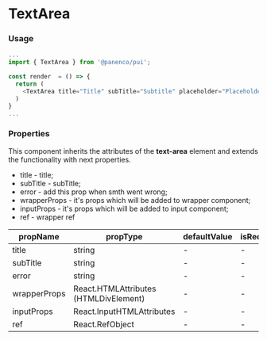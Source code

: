 # TextArea

### Usage

```js
...
import { TextArea } from '@panenco/pui';

const render  = () => {
  return (
    <TextArea title="Title" subTitle="Subtitle" placeholder="Placeholder" maxLength="10" />
  )
}
...
```

<!-- STORY -->

### Properties

This component inherits the attributes of the **text-area** element and extends the functionality with next properties.

- title - title;
- subTitle - subTitle;
- error - add this prop when smth went wrong;
- wrapperProps - it's props which will be added to wrapper component;
- inputProps - it's props which will be added to input component;
- ref - wrapper ref

| propName     | propType                              | defaultValue | isRequired |
| ------------ | ------------------------------------- | ------------ | ---------- |
| title        | string                                | -            | -          |
| subTitle     | string                                | -            | -          |
| error        | string                                | -            | -          |
| wrapperProps | React.HTMLAttributes (HTMLDivElement) | -            | -          |
| inputProps   | React.InputHTMLAttributes             | -            | -          |
| ref          | React.RefObject                       | -            | -          |
